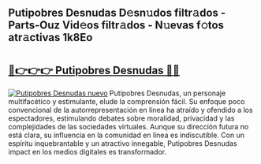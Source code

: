 ## Putipobres Desnudas D𝚎sn𝚞dos filtr𝚊dos - Parts-Ouz Vid𝚎os filtr𝚊dos - N𝚞evas f𝚘tos atr𝚊ctivas 1k8Eo

# <h2><a href="http://mba0puk.tromn.icu/?c=Putipobres+Desnudas">🔗👉👉👉 Putipobres Desnudas 🔗🔗</a></h2>

[![Putipobres Desnudas nuevo](https://i.imgur.com/pEAQMta.gif)](http://mba0puk.tromn.icu/?c=Putipobres+Desnudas)
Putipobres Desnudas, un personaje multifacético y estimulante, elude la comprensión fácil. Su enfoque poco convencional de la autorrepresentación en línea ha atraído y ofendido a los espectadores, estimulando debates sobre moralidad, privacidad y las complejidades de las sociedades virtuales. Aunque su dirección futura no está clara, su influencia en la comunidad en línea es indiscutible. Con un espíritu inquebrantable y un atractivo innegable, Putipobres Desnudas impact en los medios digitales es transformador.
